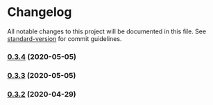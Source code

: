 # Changelog

All notable changes to this project will be documented in this file. See [standard-version](https://github.com/conventional-changelog/standard-version) for commit guidelines.

### [0.3.4](https://github.com/lemon-sour/razer/compare/v0.3.3...v0.3.4) (2020-05-05)

### [0.3.3](https://github.com/lemon-sour/razer/compare/v0.3.2...v0.3.3) (2020-05-05)

### [0.3.2](https://github.com/lemon-sour/razer/compare/v0.3.1...v0.3.2) (2020-04-29)
